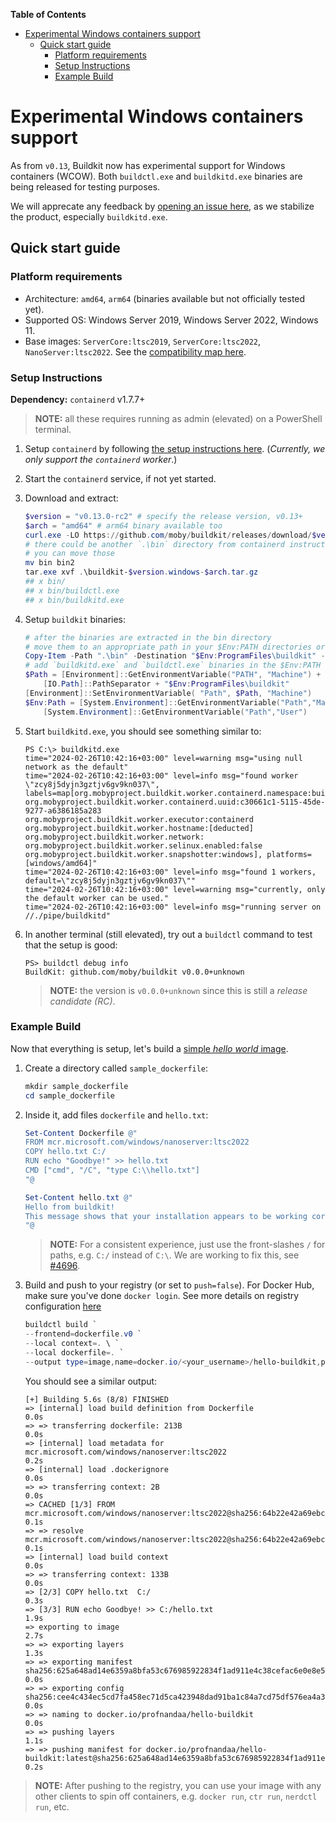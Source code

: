 <!-- START doctoc generated TOC please keep comment here to allow auto update -->
<!-- DON'T EDIT THIS SECTION, INSTEAD RE-RUN doctoc TO UPDATE -->
<!-- details here: https://github.com/thlorenz/doctoc -->
**Table of Contents**

- [Experimental Windows containers support](#experimental-windows-containers-support)
  - [Quick start guide](#quick-start-guide)
    - [Platform requirements](#platform-requirements)
    - [Setup Instructions](#setup-instructions)
    - [Example Build](#example-build)

<!-- END doctoc generated TOC please keep comment here to allow auto update -->

# Experimental Windows containers support

As from `v0.13`, Buildkit now has experimental support for Windows containers (WCOW). Both `buildctl.exe` and `buildkitd.exe` binaries are being released for testing purposes.

We will apprecate any feedback by [opening an issue here](https://github.com/moby/buildkit/issues/new), as we stabilize the product, especially `buildkitd.exe`.

## Quick start guide

### Platform requirements

- Architecture: `amd64`, `arm64` (binaries available but not officially tested yet).
- Supported OS: Windows Server 2019, Windows Server 2022, Windows 11.
- Base images: `ServerCore:ltsc2019`, `ServerCore:ltsc2022`, `NanoServer:ltsc2022`. See the [compatibility map here](https://learn.microsoft.com/en-us/virtualization/windowscontainers/deploy-containers/version-compatibility?tabs=windows-server-2019%2Cwindows-11#windows-server-host-os-compatibility).

### Setup Instructions

**Dependency:** `containerd` v1.7.7+

> **NOTE:** all these requires running as admin (elevated) on a PowerShell terminal.

1. Setup `containerd` by following [the setup instructions here](https://github.com/containerd/containerd/blob/main/docs/getting-started.md#installing-containerd-on-windows). (_Currently, we only support the `containerd` worker_.)
1. Start the `containerd` service, if not yet started.
1. Download and extract:
    ```powershell
    $version = "v0.13.0-rc2" # specify the release version, v0.13+
    $arch = "amd64" # arm64 binary available too
    curl.exe -LO https://github.com/moby/buildkit/releases/download/$version/buildkit-$version.windows-$arch.tar.gz
    # there could be another `.\bin` directory from containerd instructions
    # you can move those
    mv bin bin2
    tar.exe xvf .\buildkit-$version.windows-$arch.tar.gz
    ## x bin/
    ## x bin/buildctl.exe
    ## x bin/buildkitd.exe
    ```
1. Setup `buildkit` binaries:
    ```powershell
    # after the binaries are extracted in the bin directory
    # move them to an appropriate path in your $Env:PATH directories or:
    Copy-Item -Path ".\bin" -Destination "$Env:ProgramFiles\buildkit" -Recurse -Force
    # add `buildkitd.exe` and `buildctl.exe` binaries in the $Env:PATH
    $Path = [Environment]::GetEnvironmentVariable("PATH", "Machine") + `
        [IO.Path]::PathSeparator + "$Env:ProgramFiles\buildkit"
    [Environment]::SetEnvironmentVariable( "Path", $Path, "Machine")
    $Env:Path = [System.Environment]::GetEnvironmentVariable("Path","Machine") + ";" + `
        [System.Environment]::GetEnvironmentVariable("Path","User")
    ```
1. Start `buildkitd.exe`, you should see something similar to:

    ```
    PS C:\> buildkitd.exe
    time="2024-02-26T10:42:16+03:00" level=warning msg="using null network as the default"
    time="2024-02-26T10:42:16+03:00" level=info msg="found worker \"zcy8j5dyjn3gztjv6gv9kn037\", labels=map[org.mobyproject.buildkit.worker.containerd.namespace:buildkit org.mobyproject.buildkit.worker.containerd.uuid:c30661c1-5115-45de-9277-a6386185a283 org.mobyproject.buildkit.worker.executor:containerd org.mobyproject.buildkit.worker.hostname:[deducted] org.mobyproject.buildkit.worker.network: org.mobyproject.buildkit.worker.selinux.enabled:false org.mobyproject.buildkit.worker.snapshotter:windows], platforms=[windows/amd64]"
    time="2024-02-26T10:42:16+03:00" level=info msg="found 1 workers, default=\"zcy8j5dyjn3gztjv6gv9kn037\""
    time="2024-02-26T10:42:16+03:00" level=warning msg="currently, only the default worker can be used."
    time="2024-02-26T10:42:16+03:00" level=info msg="running server on //./pipe/buildkitd"
    ```
1. In another terminal (still elevated), try out a `buildctl` command to test that the setup is good:
    ```
    PS> buildctl debug info
    BuildKit: github.com/moby/buildkit v0.0.0+unknown
    ```
    > **NOTE:** the version is `v0.0.0+unknown` since this is still a _release candidate (RC)_.

### Example Build

Now that everything is setup, let's build a [simple _hello world_ image](https://github.com/docker-library/hello-world/blob/master/amd64/hello-world/nanoserver-ltsc2022/Dockerfile).

1. Create a directory called `sample_dockerfile`:
    ```powershell
    mkdir sample_dockerfile
    cd sample_dockerfile
    ```

1. Inside it, add files `dockerfile` and `hello.txt`:
    ```powershell
    Set-Content Dockerfile @"
    FROM mcr.microsoft.com/windows/nanoserver:ltsc2022
    COPY hello.txt C:/
    RUN echo "Goodbye!" >> hello.txt
    CMD ["cmd", "/C", "type C:\\hello.txt"]
    "@

    Set-Content hello.txt @"
    Hello from buildkit!
    This message shows that your installation appears to be working correctly.
    "@
    ```
    > **NOTE:** For a consistent experience, just use the front-slashes `/` for paths, e.g. `C:/` instead of `C:\`. We are working to fix this, see [#4696](https://github.com/moby/buildkit/issues/4696).

1. Build and push to your registry (or set to `push=false`). For Docker Hub, make sure you've done `docker login`. See more details on registry configuration [here](../README.md#imageregistry)

    ```powershell
    buildctl build `
    --frontend=dockerfile.v0 `
    --local context=. \ `
    --local dockerfile=. `
    --output type=image,name=docker.io/<your_username>/hello-buildkit,push=true
    ```

    You should see a similar output:

    ```
    [+] Building 5.6s (8/8) FINISHED
    => [internal] load build definition from Dockerfile                                                                                    0.0s
    => => transferring dockerfile: 213B                                                                                                    0.0s
    => [internal] load metadata for mcr.microsoft.com/windows/nanoserver:ltsc2022                                                          0.2s
    => [internal] load .dockerignore                                                                                                       0.0s
    => => transferring context: 2B                                                                                                         0.0s
    => CACHED [1/3] FROM mcr.microsoft.com/windows/nanoserver:ltsc2022@sha256:64b22e42a69ebcdb86e49bf50780b64156431a508f7f06ac3050c71920f  0.1s
    => => resolve mcr.microsoft.com/windows/nanoserver:ltsc2022@sha256:64b22e42a69ebcdb86e49bf50780b64156431a508f7f06ac3050c71920fe57b7    0.1s
    => [internal] load build context                                                                                                       0.0s
    => => transferring context: 133B                                                                                                       0.0s
    => [2/3] COPY hello.txt  C:/                                                                                                           0.3s
    => [3/3] RUN echo Goodbye! >> C:/hello.txt                                                                                             1.9s
    => exporting to image                                                                                                                  2.7s
    => => exporting layers                                                                                                                 1.3s
    => => exporting manifest sha256:625a648ad14e6359a8bfa53c676985922834f1ad911e4c38cefac6e0e8e50c9e                                       0.0s
    => => exporting config sha256:cee4c434ec5cd7fa458ec71d5ca423948dad91ba1c84a7cd75df576ea4a3b7e8                                         0.0s
    => => naming to docker.io/profnandaa/hello-buildkit                                                                                    0.0s
    => => pushing layers                                                                                                                   1.1s
    => => pushing manifest for docker.io/profnandaa/hello-buildkit:latest@sha256:625a648ad14e6359a8bfa53c676985922834f1ad911e4c38cefac6e0  0.2s
    ```

> **NOTE:** After pushing to the registry, you can use your image with any other clients to spin off containers, e.g. `docker run`, `ctr run`, `nerdctl run`, etc.
